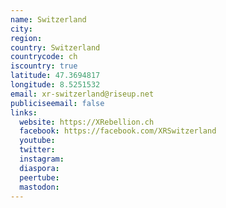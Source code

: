 ```yaml
---
name: Switzerland
city:
region:
country: Switzerland
countrycode: ch
iscountry: true
latitude: 47.3694817
longitude: 8.5251532
email: xr-switzerland@riseup.net
publiciseemail: false
links:
  website: https://XRebellion.ch
  facebook: https://facebook.com/XRSwitzerland
  youtube:
  twitter:
  instagram:
  diaspora:
  peertube:
  mastodon:
---
```

